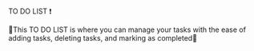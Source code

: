 TO DO LIST ❗ 

🌟This TO DO LIST is where you can manage your tasks with the ease of adding tasks, deleting tasks, and marking as completed🌟
